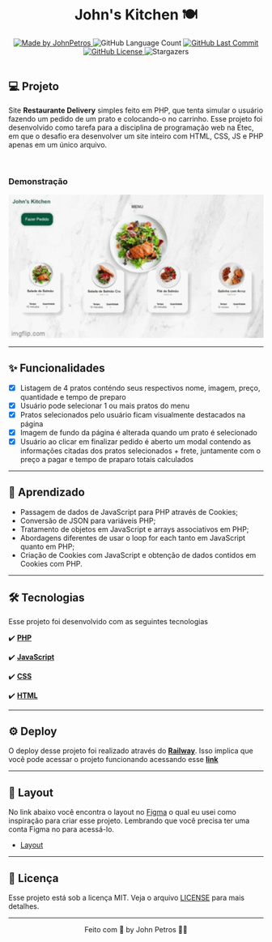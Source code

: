 <h1 align="center">
  John's Kitchen 🍽️
</h1>

<div align="center">
   <a href="https://github.com/JohnPetros">
      <img alt="Made by JohnPetros" src="https://img.shields.io/badge/made%20by-JohnPetros-blueviolet">
   </a>
   <img alt="GitHub Language Count" src="https://img.shields.io/github/languages/count/JohnPetros/Restaurante-Johns-Kitchen">
   <a href="https://github.com/JohnPetros/Restaurante-Johns-Kitchen/commits/main">
      <img alt="GitHub Last Commit" src="https://img.shields.io/github/last-commit/JohnPetros/Restaurante-Johns-Kitchen">
   </a>
  </a>
   </a>
   <a href="https://github.com/JohnPetros/Restaurante-Johns-Kitchen/blob/main/LICENSE.md">
      <img alt="GitHub License" src="https://img.shields.io/github/license/JohnPetros/Restaurante-Johns-Kitchen">
   </a>
    <img alt="Stargazers" src="https://img.shields.io/github/stars/JohnPetros/Restaurante-Johns-Kitchen?style=social">
</div>

<br>

## 💻 Projeto

Site **Restaurante Delivery** simples feito em PHP, que tenta simular o usuário fazendo um pedido de um prato e colocando-o no carrinho. Esse projeto foi desenvolvido como tarefa para a disciplina de programação web na Etec, em que o desafio era desenvolver um site inteiro com HTML, CSS, JS e PHP apenas em um único arquivo.

<br>

### Demonstração
<div align="center">
    <img width="750" alt="GIF demontrando o John's Kitchen" src=".github/johns-kitchen.gif" />
</div>

---

## ✨ Funcionalidades
- [x] Listagem de 4 pratos conténdo seus respectivos nome, imagem, preço, quantidade e tempo de preparo
- [x] Usuário pode selecionar 1 ou mais pratos do menu
- [x] Pratos selecionados pelo usuário ficam visualmente destacados na página
- [x] Imagem de fundo da página é alterada quando um prato é selecionado
- [x] Usuário ao clicar em finalizar pedido é aberto um modal contendo as informações citadas dos pratos selecionados + frete, juntamente com o preço a pagar e tempo de praparo totais calculados

---

## 📖 Aprendizado
- Passagem de dados de JavaScript para PHP através de Cookies;
- Conversão de JSON para variáveis PHP;
- Tratamento de objetos em JavaScript e arrays associativos em PHP;
- Abordagens diferentes de usar o loop for each tanto em JavaScript quanto em PHP;
- Criação de Cookies com JavaScript e obtenção de dados contidos em Cookies com PHP.

---

## 🛠️ Tecnologias
Esse projeto foi desenvolvido com as seguintes tecnologias

✔️ **[PHP](https://www.php.net/)**

✔️ **[JavaScript](https://developer.mozilla.org/pt-BR/docs/Web/JavaScript)**

✔️ **[CSS](https://developer.mozilla.org/pt-BR/docs-Web/CSS)**

✔️ **[HTML](https://developer.mozilla.org/pt-BR/docs-Web/HTML)**

---
## ⚙️ Deploy

O deploy desse projeto foi realizado através do **[Railway](https://railway.app/)**. Isso implica que você pode acessar o projeto funcionando acessando esse **[link](https://restaurante-johns-kitchen-production.up.railway.app/)**

---
## 🎨 Layout
No link abaixo você encontra o layout no [Figma](http://figma.com/) o qual eu usei como inspiração para criar esse projeto. Lembrando que você precisa ter uma conta Figma no para acessá-lo.

- [Layout](https://www.figma.com/file/dnmpZRvkoGsnx12TVuHeTs/Restaurant-Website-(Community)?node-id=0%3A1)

---

## 📝 Licença

Esse projeto está sob a licença MIT. Veja o arquivo [LICENSE](LICENSE) para mais detalhes.

---

<p align="center">
   Feito com 💜 by John Petros 👋🏻
</p>
